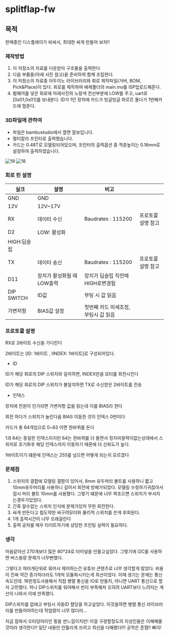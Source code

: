 # splitflap-fw
## 목적

판매중인 디스플레이가 비싸서, 최대한 싸게 만들어 보자!!

### 제작방법

1. 이 저장소의 자료를 다운받아 구조물을 출력한다
2. 다음 부품들(아래 사진 참고)을 준비하여 함께 조립한다. 
3. 이 저장소의 자료중 아두이노 라이브러리와 회로 제작파일(거버, BOM, Pick&Place)이 있다. 회로를 제작하여 예제폴더의 main.ino를 ISP업로드해준다.
4. 펌웨어를 넣은 회로에 아래사진의 노랑색 전선부분에 LOW를 주고, uart로 [0x01,0x01]를 보내본다. ID가 1인 장치에 카드가 빙글빙글 촤르르 돌다가 1번째카드에 멈춘다.
   
### 3D파일에 관하여

* 파일은 bambustudio에서 열면 잘보입니다.
* 멀티칼라 프린터로 출력했습니다.
* 카드는 0.48T로 모델링되어있으며, 프린터의 출력옵션 중 적층높이는 0.16mm로 설정하여 출력하였습니다.

![19](https://github.com/user-attachments/assets/042c8f40-31cf-4845-947a-56d1f3eb404b)
![18](https://github.com/user-attachments/assets/e06d69c2-7e17-4adc-8fc9-3cda1ab0eaa7)


### 회로 핀 설명

| 실크 | 설명 | 비고 |  |
| --- | --- | --- | --- |
| GND | GND |  |  |
| 12V | 12V~17V |  |  |
| RX | 데이터 수신 | Baudrates : 115200  | 프로토콜 설명 참고 |
| D2 | LOW: 활성화
HIGH:딥슬립 |  |  |
| TX | 데이터 송신 | Baudrates : 115200  | 프로토콜 설명 참고 |
| D11 | 장치가 활성화될 때 LOW출력 | 장치가 딥슬립 직전에 HIGH로변경됨 |  |
| DIP SWITCH | ID값 | 부팅 시 값 읽음 |  |
| 가변저항 | BIAS값 설정 | 첫번째 카드 미세조정, 부팅시 값 읽음 |  |

### 프로토콜 설명

RX로 2바이트 수신을 기다린다

2바이트는  [ID: 1바이트 , IINDEX: 1바이트]로 구성되어있다.

- ID

ID가 해당 회로의 DIP 스위치와 일치하면, INDEX만큼 모터를 회전시킨다

ID가 해당 회로의 DIP 스위치가 불일치하면 TX로 수신받은 2바이트를 전송

- 인덱스

장치에 전원이 인가되면 가변저항 값을 읽는데 이를 BIAS라 한다

회전 하다가 스위치가 눌린다음 BIAS 이동한 것이 인덱스 0번이다

카드가 총 64개임으로 0~63 이면 한바퀴를 돈다

1과 64는 동일한 인덱스이지만 64는 한바퀴를 더 돌면서 정지마찰력이없는상태에서 스위치로 초기화후 해당 인덱스까지 이동하기 때문에 더 신뢰도가 높다.

1바이트이기 떄문에 인덱스는 255를 넘으면 어떻게 되는지 모르겠다

 

### 문제점

1. 스위치의 결합에 모델링 결함이 있어서, 8mm 유두머리 볼트를 사용하니 짧고 10mm유두머리를 사용하니 길어서 회전에 방해가되었다. 모델링 수정하기귀찮아서  접시 머리 볼트 10mm를 사용했다. 그렇기 떄문에 너무 꽉조으면 스위치가 부서지는경우가있었다.
2. 간혹 알수없는 스위치 인식에 문제가있어 무한 회전한다.
3. 싸게 만든다고 힘도약한 싸구려모터와 물리적 스위치를 쓴게 후회된다. 
4. 1개 출력시간이 너무 오래걸린다
5. 출력 공차를 매우 타이트하기에 상당한 프린팅 실력이 필요하다.

### 생각

마음같아선 270개보다 많은 80*24로 터미널을 만들고싶었다. 그렇기에 I2C를 사용하면 버스용량 문제가 너무뻔했다.

그렇다고 여러개단위로 묶어서 제어하는건  유튜브 콘텐츠로 너무 생각할게 많았다. 비용이 진짜 약간 증가하더라도  1개씩 모듈화시키는게 최선이었다. 이때 생기는 문제는 통신속도인데. 16핀정도사용해서 직접 병렬 통신을 IO로 만들지, 아니면 UART 통신으로  할지 고민했다. 허나 DIP스위치를 둬야해서 핀이 부족해져 오히려 UART보다 느려지는 계산이 나와서 이에 만족했다.

DIP스위치를 없애고 부팅시 자동ID 할당을 하고싶었다. 이것을하면 병렬 통신 라이브러리를 만들어야하는데 작업량이 너무 많더라… 

지금 잠와서 오타덩아리인 똥을 싼느낌이지만! 이걸 구경할정도의 지성인들은 이해해줄것이라 생각한다!! 일단 내용만 안틀리게 쓰려고 최선을 다해봤다!!! 공학은 존잼!! 빠이!
